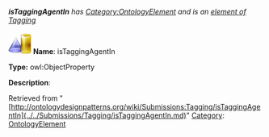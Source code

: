 ___isTaggingAgentIn__ has [Category:OntologyElement](../../Category/OntologyElement.md "Category:OntologyElement") and is an [element of](../../Property/ElementOf.md "Property:ElementOf") [Tagging](../../Submissions/Tagging.md "Submissions:Tagging")_


  




[![ObjectProperty](../../images/thumb/c/c3/ObjectProperty.gif/45px-ObjectProperty.gif)](../../Image/ObjectProperty.gif.md "ObjectProperty")
__Name__: isTaggingAgentIn 


__Type:__ owl:ObjectProperty 


__Description__: 





Retrieved from "[http://ontologydesignpatterns.org/wiki/Submissions:Tagging/isTaggingAgentIn](../../Submissions/Tagging/isTaggingAgentIn.md)"
 [Category](http://ontologydesignpatterns.org/wiki/Special:Categories "Special:Categories"): [OntologyElement](../../Category/OntologyElement.md "Category:OntologyElement")